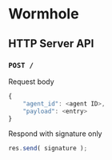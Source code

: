 
# Wormhole

## HTTP Server API

### `POST /`

Request body
```javascript
{
    "agent_id": <agent ID>,
    "payload": <entry>
}
```

Respond with signature only
```javascript
res.send( signature );
```

